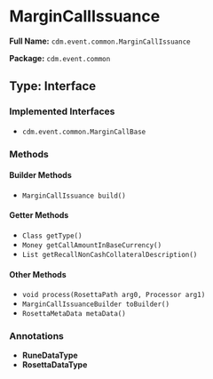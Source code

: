 # MarginCallIssuance

**Full Name:** `cdm.event.common.MarginCallIssuance`

**Package:** `cdm.event.common`

## Type: Interface

### Implemented Interfaces

- `cdm.event.common.MarginCallBase`

### Methods

#### Builder Methods

- `MarginCallIssuance build()`

#### Getter Methods

- `Class getType()`
- `Money getCallAmountInBaseCurrency()`
- `List getRecallNonCashCollateralDescription()`

#### Other Methods

- `void process(RosettaPath arg0, Processor arg1)`
- `MarginCallIssuanceBuilder toBuilder()`
- `RosettaMetaData metaData()`

### Annotations

- **RuneDataType**
- **RosettaDataType**

